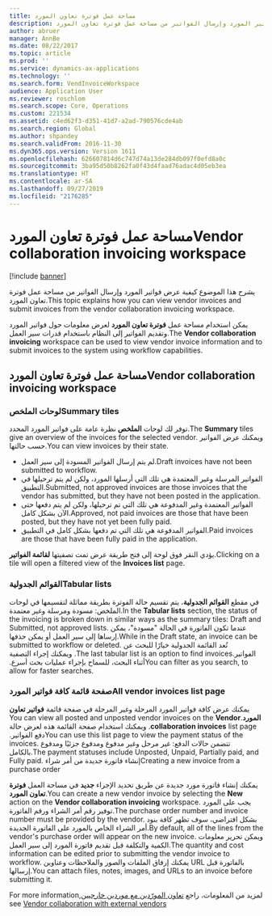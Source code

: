 ```yaml
---
title: مساحة عمل فوترة تعاون المورد
description: يشرح هذا الموضوع كيفية عرض فواتير المورد وإرسال الفواتير من مساحة عمل فوترة تعاون المورد.
author: abruer
manager: AnnBe
ms.date: 08/22/2017
ms.topic: article
ms.prod: ''
ms.service: dynamics-ax-applications
ms.technology: ''
ms.search.form: VendInvoiceWorkspace
audience: Application User
ms.reviewer: roschlom
ms.search.scope: Core, Operations
ms.custom: 221534
ms.assetid: c4ed62f3-d351-41d7-a2ad-790576cde4ab
ms.search.region: Global
ms.author: shpandey
ms.search.validFrom: 2016-11-30
ms.dyn365.ops.version: Version 1611
ms.openlocfilehash: 626607814d6c747d74a13de284db097f0efd8a0c
ms.sourcegitcommit: 3ba95d50b8262fa0f43d4faad76adac4d05eb3ea
ms.translationtype: HT
ms.contentlocale: ar-SA
ms.lasthandoff: 09/27/2019
ms.locfileid: "2176285"
---
```

# <a name="vendor-collaboration-invoicing-workspace"></a><span data-ttu-id="3b59f-103">مساحة عمل فوترة تعاون المورد</span><span class="sxs-lookup"><span data-stu-id="3b59f-103">Vendor collaboration invoicing workspace</span></span>

[!include [banner](../includes/banner.md)]

<span data-ttu-id="3b59f-104">يشرح هذا الموضوع كيفية عرض فواتير المورد وإرسال الفواتير من مساحة عمل فوترة تعاون المورد.</span><span class="sxs-lookup"><span data-stu-id="3b59f-104">This topic explains how you can view vendor invoices and submit invoices from the vendor collaboration invoicing workspace.</span></span>

<span data-ttu-id="3b59f-105">يمكن استخدام مساحة عمل **فوترة تعاون المورد**‬ لعرض معلومات حول فواتير المورد وتقديم الفواتير إلى النظام باستخدام قدرات سير العمل.</span><span class="sxs-lookup"><span data-stu-id="3b59f-105">The **Vendor collaboration invoicing** workspace can be used to view vendor invoice information and to submit invoices to the system using workflow capabilities.</span></span>


<a name="vendor-collaboration-invoicing-workspace"></a><span data-ttu-id="3b59f-106">مساحة عمل فوترة تعاون المورد</span><span class="sxs-lookup"><span data-stu-id="3b59f-106">Vendor collaboration invoicing workspace</span></span>
----------------------------------------

### <a name="summary-tiles"></a><span data-ttu-id="3b59f-107">لوحات الملخص</span><span class="sxs-lookup"><span data-stu-id="3b59f-107">Summary tiles</span></span>

<span data-ttu-id="3b59f-108">توفر لك لوحات **الملخص** نظرة عامة على فواتير المورد المحدد.</span><span class="sxs-lookup"><span data-stu-id="3b59f-108">The **Summary** tiles give an overview of the invoices for the selected vendor.</span></span> <span data-ttu-id="3b59f-109">ويمكنك عرض الفواتير حسب حالتها.</span><span class="sxs-lookup"><span data-stu-id="3b59f-109">You can view invoices by their state.</span></span>
-   <span data-ttu-id="3b59f-110">لم يتم إرسال الفواتير المسودة إلى سير العمل.</span><span class="sxs-lookup"><span data-stu-id="3b59f-110">Draft invoices have not been submitted to workflow.</span></span>
-   <span data-ttu-id="3b59f-111">الفواتير المرسلة وغير المعتمدة‬ هي تلك التي أرسلها المورد، ولكن لم يتم ترحيلها في التطبيق.</span><span class="sxs-lookup"><span data-stu-id="3b59f-111">Submitted, not approved invoices are those invoices that the vendor has submitted, but they have not been posted in the application.</span></span>
-   <span data-ttu-id="3b59f-112">الفواتير المعتمدة وغير المدفوعة هي تلك التي تم ترحيلها، ولكن لم يتم دفعها حتى الآن بشكل كامل.</span><span class="sxs-lookup"><span data-stu-id="3b59f-112">Approved, not paid invoices are those that have been posted, but they have not yet been fully paid.</span></span>
-   <span data-ttu-id="3b59f-113">الفواتير المدفوعة هي تلك التي تم دفعها بشكل كامل في التطبيق.</span><span class="sxs-lookup"><span data-stu-id="3b59f-113">Paid invoices are those that have been fully paid in the application.</span></span>

<span data-ttu-id="3b59f-114">يؤدي النقر فوق لوحة إلى فتح طريقة عرض تمت تصفيتها **لقائمة الفواتير**.</span><span class="sxs-lookup"><span data-stu-id="3b59f-114">Clicking on a tile will open a filtered view of the **Invoices list** page.</span></span>

### <a name="tabular-lists"></a><span data-ttu-id="3b59f-115">القوائم الجدولية</span><span class="sxs-lookup"><span data-stu-id="3b59f-115">Tabular lists</span></span>

<span data-ttu-id="3b59f-116">في مقطع **القوائم الجدولية**، يتم تقسيم حالة الفوترة بطريقة مماثلة لتقسيمها في لوحات الملخص: مسودة ومرسلة وغير معتمدة.</span><span class="sxs-lookup"><span data-stu-id="3b59f-116">In the **Tabular lists** section, the status of the invoicing is broken down in similar ways as the summary tiles: Draft and Submitted, not approved lists.</span></span> <span data-ttu-id="3b59f-117">عندما تكون الفاتورة في الحالة "مسودة"، يمكن إرساها إلى سير العمل أو يمكن حذفها.</span><span class="sxs-lookup"><span data-stu-id="3b59f-117">While in the Draft state, an invoice can be submitted to workflow or deleted.</span></span> <span data-ttu-id="3b59f-118">‏‫تُعد القائمة الجدولية خيارًا للبحث عن الفواتير.</span><span class="sxs-lookup"><span data-stu-id="3b59f-118">The last tabular list is an option to find invoices.</span></span> <span data-ttu-id="3b59f-119">ويمكنك إجراء التصفية أثناء البحث، للسماح بإجراء عمليات بحث أسرع.‬</span><span class="sxs-lookup"><span data-stu-id="3b59f-119">You can filter as you search, to allow for faster searches.</span></span>

### <a name="all-vendor-invoices-list-page"></a><span data-ttu-id="3b59f-120">صفحة قائمة كافة فواتير المورد</span><span class="sxs-lookup"><span data-stu-id="3b59f-120">All vendor invoices list page</span></span>

<span data-ttu-id="3b59f-121">‏‫يمكنك عرض كافة فواتير المورد المرحلة وغير المرحلة في صفحة قائمة **فواتير تعاون المورد‬‏‫**.</span><span class="sxs-lookup"><span data-stu-id="3b59f-121">You can view all posted and unposted vendor invoices on the **Vendor collaboration invoices** list page.</span></span> <span data-ttu-id="3b59f-122">ويمكنك استخدام صفحة القائمة هذه لعرض حالة دفع الفواتير.‬</span><span class="sxs-lookup"><span data-stu-id="3b59f-122">You can use this list page to view the payment status of the invoices.</span></span> <span data-ttu-id="3b59f-123">تتضمن حالات الدفع: غير مرحل‬ وغير مدفوع ومدفوع جزئيًا‬ ومدفوع بالكامل‬.</span><span class="sxs-lookup"><span data-stu-id="3b59f-123">The payment statuses include Unposted, Unpaid, Partially paid, and Fully paid.</span></span>
<span data-ttu-id="3b59f-124">إنشاء فاتورة جديدة من أمر شراء</span><span class="sxs-lookup"><span data-stu-id="3b59f-124">Creating a new invoice from a purchase order</span></span>

<span data-ttu-id="3b59f-125">يمكنك إنشاء فاتورة مورد جديدة عن طريق تحديد الإجراء **جديد** في مساحة العمل **فوترة تعاون المورد**.</span><span class="sxs-lookup"><span data-stu-id="3b59f-125">You can create a new vendor invoice by selecting the **New** action on the **Vendor collaboration invoicing** workspace.</span></span> <span data-ttu-id="3b59f-126">يجب على المورد توفير رقم أمر الشراء ورقم الفاتورة.</span><span class="sxs-lookup"><span data-stu-id="3b59f-126">The purchase order number and invoice number must be provided by the vendor.</span></span> <span data-ttu-id="3b59f-127">بشكل افتراضي، سوف تظهر كافة بنود أمر الشراء الخاص بالمورد على الفاتورة الجديدة.</span><span class="sxs-lookup"><span data-stu-id="3b59f-127">By default, all of the lines from the vendor's purchase order will appear on the new invoice.</span></span> <span data-ttu-id="3b59f-128">ويمكن تحرير معلومات الكمية والتكلفة قبل تقديم فاتورة المورد إلى سير العمل.</span><span class="sxs-lookup"><span data-stu-id="3b59f-128">The quantity and cost information can be edited prior to submitting the vendor invoice to workflow.</span></span> <span data-ttu-id="3b59f-129">يمكنك إرفاق الملفات والصور والملاحظات وعناوين URL بالفاتورة قبل إرسالها.</span><span class="sxs-lookup"><span data-stu-id="3b59f-129">You can attach files, notes, images, and URLs to an invoice before submitting it.</span></span>

<span data-ttu-id="3b59f-130">لمزيد من المعلومات، راجع [‬‏‫تعاون المورّدين مع موردين خارجيين](../../supply-chain/procurement/vendor-collaboration-work-external-vendors.md)</span><span class="sxs-lookup"><span data-stu-id="3b59f-130">For more information, see [Vendor collaboration with external vendors](../../supply-chain/procurement/vendor-collaboration-work-external-vendors.md)</span></span>



